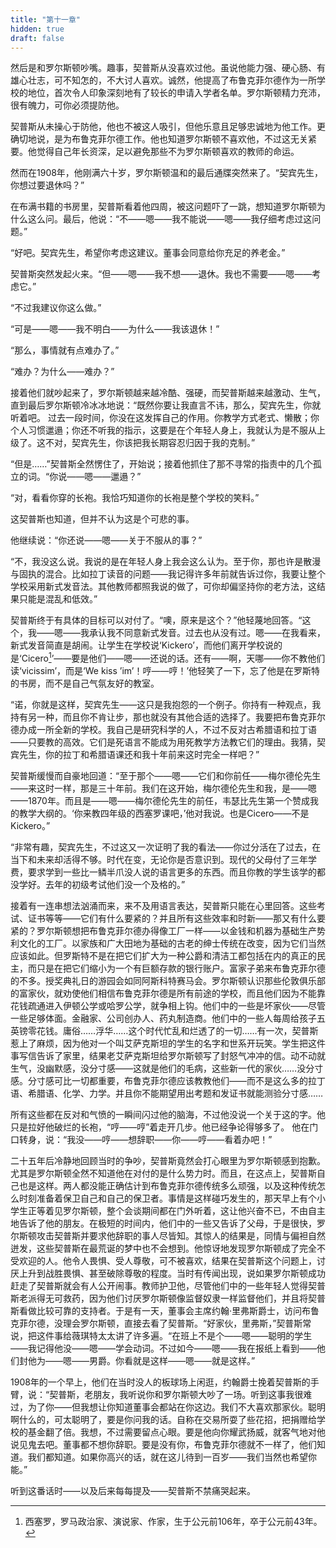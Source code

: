 ```yaml
---
title: "第十一章"
hidden: true
draft: false
---
```

 然后是和罗尔斯顿吵嘴。趣事，契普斯从没喜欢过他。虽说他能力强、硬心肠、有雄心壮志，可不知怎的，不大讨人喜欢。诚然，他提高了布鲁克菲尔德作为一所学校的地位，首次令人印象深刻地有了较长的申请入学者名单。罗尔斯顿精力充沛，很有魄力，可你必须提防他。

契普斯从未操心于防他，他也不被这人吸引，但他乐意且足够忠诚地为他工作。更确切地说，是为布鲁克菲尔德工作。他也知道罗尔斯顿不喜欢他，不过这无关紧要。他觉得自己年长资深，足以避免那些不为罗尔斯顿喜欢的教师的命运。

然而在1908年，他刚满六十岁，罗尔斯顿温和的最后通牒突然来了。“契宾先生，你想过要退休吗？”

在布满书籍的书房里，契普斯看着他四周，被这问题吓了一跳，想知道罗尔斯顿为什么这么问。最后，他说：“不——嗯——我不能说——嗯——我仔细考虑过这问题。”

“好吧。契宾先生，希望你考虑这建议。董事会同意给你充足的养老金。”

契普斯突然发起火来。“但——嗯——我不想——退休。我也不需要——嗯——考虑它。”

“不过我建议你这么做。”

“可是——嗯——我不明白——为什么——我该退休！”

“那么，事情就有点难办了。”

“难办？为什么——难办？”

接着他们就吵起来了，罗尔斯顿越来越冷酷、强硬，而契普斯越来越激动、生气，直到最后罗尔斯顿冷冰冰地说：“既然你要让我直言不讳，那么，契宾先生，你就听着吧。 过去一段时间，你没在这发挥自己的作用。你教学方式老式、懒散；你个人习惯邋遢；你还不听我的指示，这要是在个年轻人身上，我就认为是不服从上级了。这不对，契宾先生，你该把我长期容忍归因于我的克制。”

“但是……”契普斯全然愣住了，开始说；接着他抓住了那不寻常的指责中的几个孤立的词。“你说——嗯——邋遢？”

“对，看看你穿的长袍。我恰巧知道你的长袍是整个学校的笑料。”

这契普斯也知道，但并不认为这是个可悲的事。

他继续说：“你还说——嗯——关于不服从的事？”

“不，我没这么说。我说的是在年轻人身上我会这么认为。至于你，那也许是散漫与固执的混合。比如拉丁读音的问题——我记得许多年前就告诉过你，我要让整个学校采用新式发音法。其他教师都照我说的做了，可你却偏坚持你的老方法，这结果只能是混乱和低效。”

契普斯终于有具体的目标可以对付了。“噢，原来是这个？”他轻蔑地回答。“这个，我——嗯——我承认我不同意新式发音。过去也从没有过。嗯——在我看来，新式发音简直是胡闹。让学生在学校说‘Kickero’，而他们离开学校说的是‘Cicero[^1]’——要是他们——嗯——还说的话。还有——啊，天哪——你不教他们读‘vicissim’，而是‘We kiss ’im’！哼——哼！’他轻笑了一下，忘了他是在罗斯特的书房，而不是自己气氛友好的教室。

“诺，你就是这样，契宾先生——这只是我抱怨的一个例子。你持有一种观点，我持有另一种，而且你不肯让步，那也就没有其他合适的选择了。我要把布鲁克菲尔德办成一所全新的学校。我自己是研究科学的人，不过不反对古希腊语和拉丁语——只要教的高效。它们是死语言不能成为用死教学方法教它们的理由。我猜，契宾先生，你的拉丁和希腊语课还和我十年前来这时完全一样吧？”

契普斯缓慢而自豪地回道：“至于那个——嗯——它们和你前任——梅尔德伦先生——来这时一样，那是三十年前。我们在这开始，梅尔德伦先生和我，是——嗯——1870年。而且是——嗯——梅尔德伦先生的前任，韦瑟比先生第一个赞成我的教学大纲的。‘你来教四年级的西塞罗课吧，’他对我说。也是Cicero——不是Kickero。”

“非常有趣，契宾先生，不过这又一次证明了我的看法——你过分活在了过去，在当下和未来却活得不够。时代在变，无论你是否意识到。现代的父母付了三年学费，要求学到一些比一鳞半爪没人说的语言更多的东西。而且你教的学生该学的都没学好。去年的初级考试他们没一个及格的。”

接着有一连串想法汹涌而来，来不及用语言表达，契普斯只能在心里回答。这些考试、证书等等——它们有什么要紧的？并且所有这些效率和时新——那又有什么要紧的？罗尔斯顿想把布鲁克菲尔德办得像工厂一样——以金钱和机器为基础生产势利文化的工厂。以家族和广大田地为基础的古老的绅士传统在改变，因为它们当然应该如此。但罗斯特不是在把它们扩大为一种公爵和清洁工都包括在内的真正的民主，而只是在把它们缩小为一个有巨额存款的银行账户。富家子弟来布鲁克菲尔德的不多。授奖典礼日的游园会如同阿斯科特赛马会。罗尔斯顿认识那些伦敦俱乐部的富家伙，就劝使他们相信布鲁克菲尔德是所有前途的学校，而且他们因为不能靠花钱疏通进入伊顿公学或哈罗公学，就争相上钩。他们中的一些是坏家伙——尽管一些足够体面。金融家、公司创办人、药丸制造商。他们中的一些人每周给孩子五英镑零花钱。庸俗……浮华……这个时代忙乱和烂透了的一切……有一次，契普斯惹上了麻烦，因为他对一个叫艾萨克斯坦的学生的名字和世系开玩笑。学生把这件事写信告诉了家里，结果老艾萨克斯坦给罗尔斯顿写了封怒气冲冲的信。动不动就生气，没幽默感，没分寸感——这就是他们的毛病，这些新一代的家伙……没分寸感。分寸感可比一切都重要，布鲁克菲尔德应该教教他们——而不是这么多的拉丁语、希腊语、化学、力学。并且你不能期望用出考题和发证书就能测验分寸感……

所有这些都在反对和气愤的一瞬间闪过他的脑海，不过他没说一个关于这的字。他只是拉好他破烂的长袍，“哼——哼”着走开几步。他已经争论得够多了。
他在门口转身，说：“我没——哼——想辞职——你——哼——看着办吧！”

二十五年后冷静地回顾当时的争吵，契普斯竟然会打心眼里为罗尔斯顿感到抱歉。尤其是罗尔斯顿全然不知道他在对付的是什么势力时。而且，在这点上，契普斯自己也是这样。两人都没能正确估计到布鲁克菲尔德传统多么顽强，以及这种传统怎么时刻准备着保卫自己和自己的保卫者。事情是这样碰巧发生的，那天早上有个小学生正等着见罗尔斯顿，整个会谈期间都在门外听着，这让他兴奋不已，不由自主地告诉了他的朋友。在极短的时间内，他们中的一些又告诉了父母，于是很快，罗尔斯顿攻击契普斯并要求他辞职的事人尽皆知。其惊人的结果是，同情与偏袒自然迸发，这些契普斯在最荒诞的梦中也不会想到。他惊讶地发现罗尔斯顿成了完全不受欢迎的人。他令人畏惧、受人尊敬，可不被喜欢，结果在契普斯这个问题上，讨厌上升到战胜畏惧、甚至破除尊敬的程度。当时有传闻出现，说如果罗尔斯顿成功赶走了契普斯就会有人公开闹事。教师护卫他，尽管他们中的一些年轻人觉得契普斯老派得无可救药，因为他们讨厌罗尔斯顿像监督奴隶一样监督他们，并且将契普斯看做比较可靠的支持者。于是有一天，董事会主席约翰·里弗斯爵士，访问布鲁克菲尔德，没理会罗尔斯顿，直接去看了契普斯。“好家伙，里弗斯，”契普斯常说，把这件事给薇琪特太太讲了许多遍。“在班上不是个——嗯——聪明的学生——我记得他没——嗯——学会动词。不过如今——嗯——我在报纸上看到——他们封他为——嗯——男爵。你看就是这样——嗯——就是这样。”

1908年的一个早上，他们在当时没人的板球场上闲逛，约翰爵士挽着契普斯的手臂，说：“契普斯，老朋友，我听说你和罗尔斯顿大吵了一场。听到这事我很难过，为了你——但我想让你知道董事会都站在你这边。我们不大喜欢那家伙。聪明啊什么的，可太聪明了，要是你问我的话。自称在交易所耍了些花招，把捐赠给学校的基金翻了倍。我想，不过需要留点心眼。要是他向你耀武扬威，就客气地对他说见鬼去吧。董事都不想你辞职。要是没有你，布鲁克菲尔德就不一样了，他们知道。我们都知道。如果你高兴的话，就在这儿待到一百岁——我们当然也希望你能。”

听到这番话时——以及后来每每提及——契普斯不禁痛哭起来。

[^1]: 西塞罗，罗马政治家、演说家、作家，生于公元前106年，卒于公元前43年。